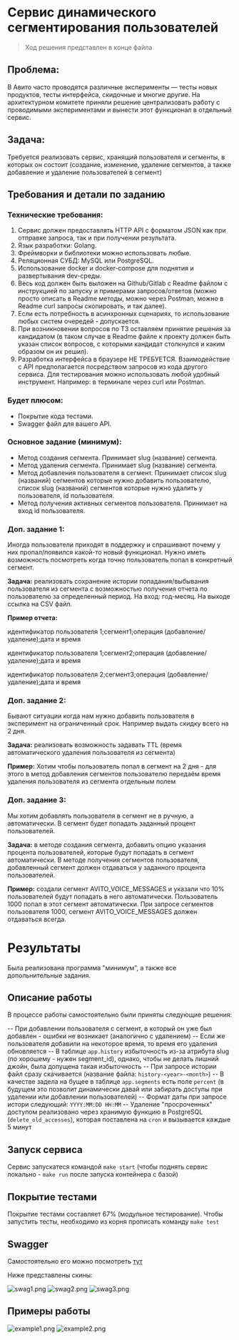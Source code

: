 # Сервис динамического сегментирования пользователей

> Ход решения представлен в конце файла

## Проблема:
В Авито часто проводятся различные эксперименты — тесты новых продуктов, тесты интерфейса, скидочные и многие другие. На архитектурном комитете приняли решение централизовать работу с проводимыми экспериментами и вынести этот функционал в отдельный сервис.

## Задача:
Требуется реализовать сервис, хранящий пользователя и сегменты, в которых он состоит (создание, изменение, удаление сегментов, а также добавление и удаление пользователей в сегмент)

## Требования и детали по заданию
### Технические требования:

1. Сервис должен предоставлять HTTP API с форматом JSON как при отправке запроса, так и при получении результата.
2. Язык разработки: Golang.
3. Фреймворки и библиотеки можно использовать любые.
4. Реляционная СУБД: MySQL или PostgreSQL.
5. Использование docker и docker-compose для поднятия и развертывания dev-среды.
6. Весь код должен быть выложен на Github/Gitlab с Readme файлом с инструкцией по запуску и примерами запросов/ответов (можно просто описать в Readme методы, можно через Postman, можно в Readme curl запросы скопировать, и так далее).
7. Если есть потребность в асинхронных сценариях, то использование любых систем очередей - допускается.
8. При возникновении вопросов по ТЗ оставляем принятие решения за кандидатом (в таком случае в Readme файле к проекту должен быть указан список вопросов, с которыми кандидат столкнулся и каким образом он их решил).
9. Разработка интерфейса в браузере НЕ ТРЕБУЕТСЯ. Взаимодействие с API предполагается посредством запросов из кода другого сервиса. Для тестирования можно использовать любой удобный инструмент. Например: в терминале через curl или Postman.
### Будет плюсом:

 - Покрытие кода тестами.
 - Swagger файл для вашего API.
### Основное задание (минимум):

 - Метод создания сегмента. Принимает slug (название) сегмента.
 - Метод удаления сегмента. Принимает slug (название) сегмента.
 - Метод добавления пользователя в сегмент. Принимает список slug (названий) сегментов которые нужно добавить пользователю, список slug (названий) сегментов которые нужно удалить у пользователя, id пользователя.
 - Метод получения активных сегментов пользователя. Принимает на вход id пользователя.

### Доп. задание 1:

Иногда пользователи приходят в поддержку и спрашивают почему у них пропал/появился какой-то новый функционал. Нужно иметь возможность посмотреть когда точно пользователь попал в конкретный сегмент.

**Задача:** реализовать сохранение истории попадания/выбывания пользователя из сегмента с возможностью получения отчета по пользователю за определенный период. На вход: год-месяц. На выходе ссылка на CSV файл.

**Пример отчета:**

идентификатор пользователя 1;сегмент1;операция (добавление/удаление);дата и время

идентификатор пользователя 1;сегмент2;операция (добавление/удаление);дата и время

идентификатор пользователя 2;сегмент3;операция (добавление/удаление);дата и время

### Доп. задание 2:

Бывают ситуации когда нам нужно добавить пользователя в эксперимент на ограниченный срок. Например выдать скидку всего на 2 дня.

**Задача:** реализовать возможность задавать TTL (время автоматического удаления пользователя из сегмента)

**Пример:** Хотим чтобы пользователь попал в сегмент на 2 дня - для этого в метод добавления сегментов пользователю передаём время удаления пользователя из сегмента отдельным полем

### Доп. задание 3:

Мы хотим добавлять пользователя в сегмент не в ручную, а автоматически. В сегмент будет попадать заданный процент пользователей.

**Задача:** в методе создания сегмента, добавить опцию указания процента пользователей, которые будут попадать в сегмент автоматически. В методе получения сегментов пользователя, добавленный сегмент должен отдаваться у заданного процента пользователей.

**Пример:** создали сегмент AVITO_VOICE_MESSAGES и указали что 10% пользователей будут попадать в него автоматически. Пользователь 1000 попал в этот сегмент автоматически. При запросе сегментов пользователя 1000, сегмент AVITO_VOICE_MESSAGES должен отдаваться всегда.

# Результаты

Была реализована программа "минимум", а также все допольнительные задания.

## Описание работы

В процессе работы самостоятельно были приняты следующие решения: 

-- При добавлении пользователя с сегмент, в который он уже был добавлен - ошибки не возникает (аналогично с удалением)
-- Если же пользователя добавили на некоторое время, то время его удаления обновляется
-- В таблице `app.history` избыточность из-за атрибута slug (по хорошему - нужен segment_id), однако, чтобы не делать лишний джойн, была допущена такая избыточность
-- При запросе истории файл сразу скачивается (название файла: `history-<year>-<month>`)
-- В качестве задела на бущее в таблице `app.segments` есть поле `percent` (в будущем это позволит динамически давай или забирать доступы при удалении или добавлении пользователей)
-- Формат даты при запросе истори следующий: `YYYY:MM:DD HH:MM`
-- Удаление "просроченных" доступом реализовано через хранимую функцию в PostgreSQL (`delete_old_accesses`), которая поставлена на `cron` и вызывается каждые 5 минут

## Запуск сервиса

Сервис запускатеся командой `make start` (чтобы поднять сервис локально - `make run` после запуска контейнера с базой)

## Покрытие тестами

Покрытие тестами составляет 67% (модульное тестирование). Чтобы запустить тесты, необходимо из корня прописать команду `make test`

## Swagger

Самостоятельно его можно посмотреть [тут](http://localhost:8001/api/v1/swagger/index.html)

Ниже представлены скины:

![swag1.png](img%2Fswag1.png)
![swag2.png](img%2Fswag2.png)
![swag3.png](img%2Fswag3.png)

## Примеры работы

![example1.png](img%2Fexample1.png)
![example2.png](img%2Fexample2.png)
